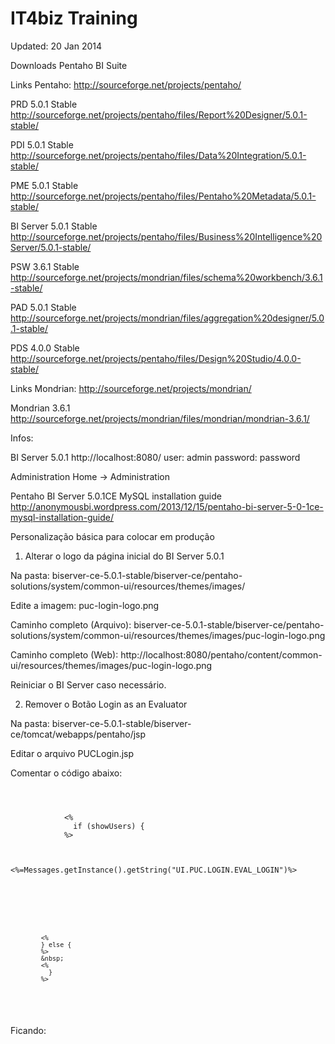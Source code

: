 IT4biz Training
========

Updated: 20 Jan 2014

Downloads Pentaho BI Suite

Links Pentaho:
http://sourceforge.net/projects/pentaho/

PRD 5.0.1 Stable
http://sourceforge.net/projects/pentaho/files/Report%20Designer/5.0.1-stable/

PDI 5.0.1 Stable
http://sourceforge.net/projects/pentaho/files/Data%20Integration/5.0.1-stable/

PME 5.0.1 Stable
http://sourceforge.net/projects/pentaho/files/Pentaho%20Metadata/5.0.1-stable/

BI Server 5.0.1 Stable
http://sourceforge.net/projects/pentaho/files/Business%20Intelligence%20Server/5.0.1-stable/

PSW 3.6.1 Stable
http://sourceforge.net/projects/mondrian/files/schema%20workbench/3.6.1-stable/

PAD 5.0.1 Stable
http://sourceforge.net/projects/mondrian/files/aggregation%20designer/5.0.1-stable/

PDS 4.0.0 Stable
http://sourceforge.net/projects/pentaho/files/Design%20Studio/4.0.0-stable/

Links Mondrian:
http://sourceforge.net/projects/mondrian/

Mondrian 3.6.1
http://sourceforge.net/projects/mondrian/files/mondrian/mondrian-3.6.1/

Infos:

BI Server 5.0.1
http://localhost:8080/
user: admin
password: password

Administration
Home -> Administration

Pentaho BI Server 5.0.1CE MySQL installation guide
http://anonymousbi.wordpress.com/2013/12/15/pentaho-bi-server-5-0-1ce-mysql-installation-guide/

Personalização básica para colocar em produção
1) Alterar o logo da página inicial do BI Server 5.0.1

Na pasta:
biserver-ce-5.0.1-stable/biserver-ce/pentaho-solutions/system/common-ui/resources/themes/images/

Edite a imagem:
puc-login-logo.png

Caminho completo (Arquivo):
biserver-ce-5.0.1-stable/biserver-ce/pentaho-solutions/system/common-ui/resources/themes/images/puc-login-logo.png

Caminho completo (Web):
http://localhost:8080/pentaho/content/common-ui/resources/themes/images/puc-login-logo.png

Reiniciar o BI Server caso necessário.

2) Remover o Botão Login as an Evaluator

Na pasta:
biserver-ce-5.0.1-stable/biserver-ce/tomcat/webapps/pentaho/jsp

Editar o arquivo PUCLogin.jsp

Comentar o código abaixo:

<code>

<div id="eval-users-toggle-container">
            <%
              if (showUsers) {
            %>
            <div id="eval-users-toggle" onClick="toggleEvalPanel()">
              <div><%=Messages.getInstance().getString("UI.PUC.LOGIN.EVAL_LOGIN")%></div>
                <div id="eval-arrow" class="closed"></div>
            </div>

            <%
            } else {
            %>
            &nbsp;
            <%
              }
            %>
</div>

</code>

Ficando:

<code>
<!--		  
		  IT4biz - Remove o Botão Login as an Evaluator
		  
          <div id="eval-users-toggle-container">
            <%
              if (showUsers) {
            %>
            <div id="eval-users-toggle" onClick="toggleEvalPanel()">
              <div><%=Messages.getInstance().getString("UI.PUC.LOGIN.EVAL_LOGIN")%></div>
                <div id="eval-arrow" class="closed"></div>
            </div>

            <%
            } else {
            %>
            &nbsp;
            <%
              }
            %>
          </div>

-->

</code>

Não é necessário reiniciar

3) Editar a imagem de fundo da tela de login:

/Applications/Pentaho/biserver-ce-5.0.1-stable/biserver-ce/pentaho-solutions/system/common-ui/resources/themes/crystal

arquivo:
login-crystal-bg.jpeg

4) Alterar a tela interna (Home)

biserver-ce-5.0.1-stable/biserver-ce/tomcat/webapps/pentaho/mantle/home/content/welcome/index.html

Ou 

biserver-ce-5.0.1-stable/biserver-ce/tomcat/webapps/pentaho/mantle/home/index.jsp


http://www.science.co.il/Language/Locale-codes.asp

Links visualizadores OLAP:

Saiku Chart Plus
http://it4biz.github.io/SaikuChartPlus/

Saiku
http://meteorite.bi/saiku

Pivot4J
http://mysticfall.github.io/pivot4j/
http://www.pivot4j.org/

Pivot
http://jpivot.sourceforge.net/

STPivot
https://code.google.com/p/stpivot/

OLAP4J
http://www.olap4j.org/

http://www.science.co.il/Language/Locale-codes.asp


          
          


